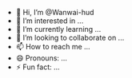 - 👋 Hi, I’m @Wanwai-hud
- 👀 I’m interested in ...
- 🌱 I’m currently learning ...
- 💞️ I’m looking to collaborate on ...
- 📫 How to reach me ...
- 😄 Pronouns: ...
- ⚡ Fun fact: ...

<!---
Wanwai-hud/Wanwai-hud is a ✨ special ✨ repository because its `README.md` (this file) appears on your GitHub profile.
You can click the Preview link to take a look at your changes.
--->

